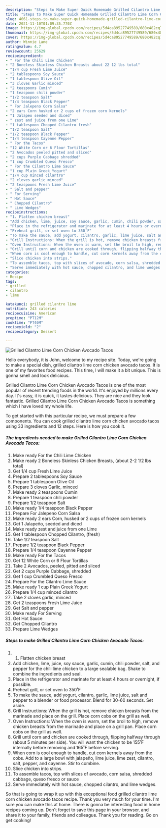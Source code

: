 ```yaml
---
description: "Steps to Make Super Quick Homemade Grilled Cilantro Lime Corn Chicken Avocado Tacos"
title: "Steps to Make Super Quick Homemade Grilled Cilantro Lime Corn Chicken Avocado Tacos"
slug: 4061-steps-to-make-super-quick-homemade-grilled-cilantro-lime-corn-chicken-avocado-tacos
date: 2021-11-10T01:09:35.770Z
image: https://img-global.cpcdn.com/recipes/5d4ca89527749589/680x482cq70/grilled-cilantro-lime-corn-chicken-avocado-tacos-recipe-main-photo.jpg
thumbnail: https://img-global.cpcdn.com/recipes/5d4ca89527749589/680x482cq70/grilled-cilantro-lime-corn-chicken-avocado-tacos-recipe-main-photo.jpg
cover: https://img-global.cpcdn.com/recipes/5d4ca89527749589/680x482cq70/grilled-cilantro-lime-corn-chicken-avocado-tacos-recipe-main-photo.jpg
author: Winnie Lane
ratingvalue: 4.7
reviewcount: 25629
recipeingredient:
- " For the Chili Lime Chicken"
- "2 Boneless Skinless Chicken Breasts about 22 12 lbs total"
- "1/4 cup Fresh Lime Juice"
- "2 tablespoons Soy Sauce"
- "1 tablespoon Olive Oil"
- "3 cloves Garlic minced"
- "2 teaspoons Cumin"
- "1 teaspoon chili powder"
- "1/2 teaspoon Salt"
- "1/4 teaspoon Black Pepper"
- " For Jalepeno Corn Salsa"
- "2 ears Corn husked or 2 cups of frozen corn kernels"
- "1 Jalapeo seeded and diced"
- " zest and juice from one Lime"
- "1 tablespoon Chopped Cilantro fresh"
- "1/2 teaspoon Salt"
- "1/2 teaspoon Black Pepper"
- "1/4 teaspoon Cayenne Pepper"
- " For the Tacos"
- "12 White Corn or 6 Flour Tortillas"
- "2 Avocados peeled pitted and sliced"
- "2 cups Purple Cabbage shredded"
- "1 cup Crumbled Queso Fresco"
- " For the Cilantro Lime Sauce"
- "1 cup Plain Greek Yogurt"
- "1/4 cup minced cilantro"
- "2 cloves garlic minced"
- "2 teaspoons Fresh Lime Juice"
- " Salt and pepper"
- " For Serving"
- " Hot Sauce"
- " Chopped Cilantro"
- " Lime Wedges"
recipeinstructions:
- "1. Flatten chicken breast"
- "Add chicken, lime, juice, soy sauce, garlic, cumin, chili powder, salt, and pepper for the chili lime chicken to a large sealable bag. Shake to combine the ingredients and seal."
- "Place in the refrigerator and marinate for at least 4 hours or overnight, if possible."
- "Preheat grill, or set oven to 350˚F"
- "To make the sauce, add yogurt, cilantro, garlic, lime juice, salt and pepper to a blender or food processor. Blend for 30-60 seconds. Set aside."
- "Grill Instructions: When the grill is hot, remove chicken breasts from the marinade and place on the grill. Place corn cobs on the grill as well."
- "Oven Instructions: When the oven is warm, set the broil to high, remove chicken breasts from the marinade and place on a grill pan. Place corn cobs on the grill as well."
- "Grill until corn and chicken are cooked through, flipping halfway through (about 5 minutes per side). You will want the chicken to be 155˚F internally before removing and 165˚F before serving."
- "When corn is cool enough to handle, cut corn kernels away from the cobs. Add to a large bowl with jalapeño, lime juice, lime zest, cilantro, salt, pepper, and cayenne. Stir to combine."
- "Slice chicken into strips."
- "To assemble tacos, top with slices of avocado, corn salsa, shredded cabbage, queso fresco or sauce"
- "Serve immediately with hot sauce, chopped cilantro, and lime wedges."
categories:
- Recipe
tags:
- grilled
- cilantro
- lime

katakunci: grilled cilantro lime 
nutrition: 243 calories
recipecuisine: American
preptime: "PT12M"
cooktime: "PT40M"
recipeyield: "2"
recipecategory: Dessert

---
```



![Grilled Cilantro Lime Corn Chicken Avocado Tacos](https://img-global.cpcdn.com/recipes/5d4ca89527749589/680x482cq70/grilled-cilantro-lime-corn-chicken-avocado-tacos-recipe-main-photo.jpg)

Hello everybody, it is John, welcome to my recipe site. Today, we're going to make a special dish, grilled cilantro lime corn chicken avocado tacos. It is one of my favorites food recipes. This time, I will make it a bit unique. This is gonna smell and look delicious.



Grilled Cilantro Lime Corn Chicken Avocado Tacos is one of the most popular of recent trending foods in the world. It's enjoyed by millions every day. It's easy, it is quick, it tastes delicious. They are nice and they look fantastic. Grilled Cilantro Lime Corn Chicken Avocado Tacos is something which I have loved my whole life.


To get started with this particular recipe, we must prepare a few components. You can cook grilled cilantro lime corn chicken avocado tacos using 33 ingredients and 12 steps. Here is how you cook it.

<!--inarticleads1-->

##### The ingredients needed to make Grilled Cilantro Lime Corn Chicken Avocado Tacos:

1. Make ready  For the Chili Lime Chicken
1. Make ready 2 Boneless Skinless Chicken Breasts, (about 2-2 1/2 lbs total)
1. Get 1/4 cup Fresh Lime Juice
1. Prepare 2 tablespoons Soy Sauce
1. Prepare 1 tablespoon Olive Oil
1. Prepare 3 cloves Garlic, minced
1. Make ready 2 teaspoons Cumin
1. Prepare 1 teaspoon chili powder
1. Prepare 1/2 teaspoon Salt
1. Make ready 1/4 teaspoon Black Pepper
1. Prepare  For Jalepeno Corn Salsa
1. Make ready 2 ears Corn, husked or 2 cups of frozen corn kernels
1. Get 1 Jalapeño, seeded and diced
1. Make ready  zest and juice from one Lime
1. Get 1 tablespoon Chopped Cilantro, (fresh)
1. Take 1/2 teaspoon Salt
1. Prepare 1/2 teaspoon Black Pepper
1. Prepare 1/4 teaspoon Cayenne Pepper
1. Make ready  For the Tacos
1. Get 12 White Corn or 6 Flour Tortillas
1. Take 2 Avocados, peeled, pitted and sliced
1. Get 2 cups Purple Cabbage, shredded
1. Get 1 cup Crumbled Queso Fresco
1. Prepare  For the Cilantro Lime Sauce
1. Make ready 1 cup Plain Greek Yogurt
1. Prepare 1/4 cup minced cilantro
1. Take 2 cloves garlic, minced
1. Get 2 teaspoons Fresh Lime Juice
1. Get  Salt and pepper
1. Make ready  For Serving
1. Get  Hot Sauce
1. Get  Chopped Cilantro
1. Prepare  Lime Wedges




<!--inarticleads2-->

##### Steps to make Grilled Cilantro Lime Corn Chicken Avocado Tacos:

1. 1. Flatten chicken breast
1. Add chicken, lime, juice, soy sauce, garlic, cumin, chili powder, salt, and pepper for the chili lime chicken to a large sealable bag. Shake to combine the ingredients and seal.
1. Place in the refrigerator and marinate for at least 4 hours or overnight, if possible.
1. Preheat grill, or set oven to 350˚F
1. To make the sauce, add yogurt, cilantro, garlic, lime juice, salt and pepper to a blender or food processor. Blend for 30-60 seconds. Set aside.
1. Grill Instructions: When the grill is hot, remove chicken breasts from the marinade and place on the grill. Place corn cobs on the grill as well.
1. Oven Instructions: When the oven is warm, set the broil to high, remove chicken breasts from the marinade and place on a grill pan. Place corn cobs on the grill as well.
1. Grill until corn and chicken are cooked through, flipping halfway through (about 5 minutes per side). You will want the chicken to be 155˚F internally before removing and 165˚F before serving.
1. When corn is cool enough to handle, cut corn kernels away from the cobs. Add to a large bowl with jalapeño, lime juice, lime zest, cilantro, salt, pepper, and cayenne. Stir to combine.
1. Slice chicken into strips.
1. To assemble tacos, top with slices of avocado, corn salsa, shredded cabbage, queso fresco or sauce
1. Serve immediately with hot sauce, chopped cilantro, and lime wedges.




So that is going to wrap it up with this exceptional food grilled cilantro lime corn chicken avocado tacos recipe. Thank you very much for your time. I'm sure you can make this at home. There is gonna be interesting food in home recipes coming up. Don't forget to save this page in your browser, and share it to your family, friends and colleague. Thank you for reading. Go on get cooking!
